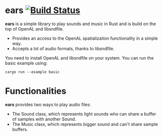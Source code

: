 # ears [![Build Status](https://travis-ci.org/jhasse/ears.svg?branch=master)](https://travis-ci.org/jhasse/ears)


__ears__ is a simple library to play sounds and music in Rust and is build on the top of OpenAL and
libsndfile.

* Provides an access to the OpenAL spatialization functionality in a simple way.
* Accepts a lot of audio formats, thanks to libsndfile.

You need to install OpenAL and libsndfile on your system. You can run the basic example using:

```
cargo run --example basic
```

# Functionalities

__ears__ provides two ways to play audio files:

* The Sound class, which represents light sounds who can share a buffer of samples with another
  Sound.
* The Music class, which represents bigger sound and can't share sample buffers.
